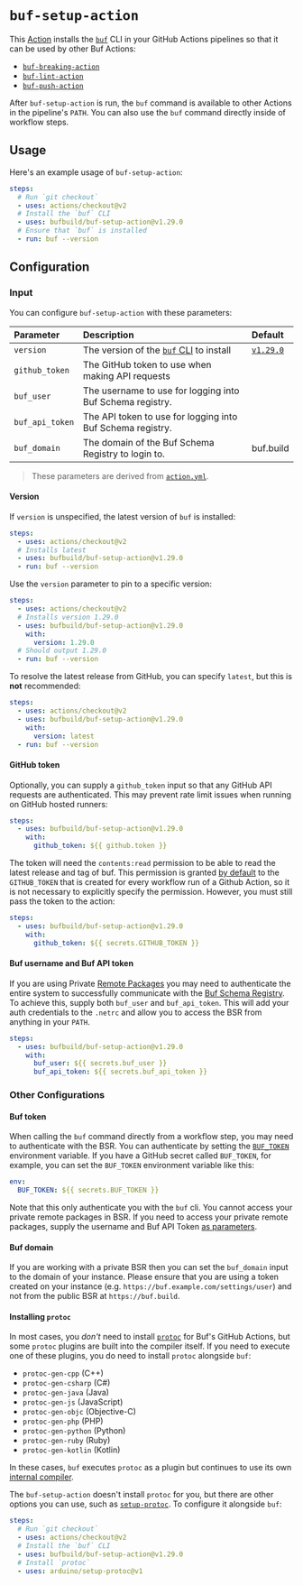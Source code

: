 # `buf-setup-action`

This [Action] installs the [`buf`][buf-cli] CLI in your GitHub Actions pipelines so that it can be
used by other Buf Actions:

* [`buf-breaking-action`][buf-breaking]
* [`buf-lint-action`][buf-lint]
* [`buf-push-action`][buf-push]

After `buf-setup-action` is run, the `buf` command is available to other Actions in the pipeline's
`PATH`. You can also use the `buf` command directly inside of workflow steps.

## Usage

Here's an example usage of `buf-setup-action`:

```yaml
steps:
  # Run `git checkout`
  - uses: actions/checkout@v2
  # Install the `buf` CLI
  - uses: bufbuild/buf-setup-action@v1.29.0
  # Ensure that `buf` is installed
  - run: buf --version
```

## Configuration

### Input

You can configure `buf-setup-action` with these parameters:

| Parameter      | Description                                        | Default            |
|:---------------|:---------------------------------------------------|:-------------------|
| `version`      | The version of the [`buf` CLI][buf-cli] to install | [`v1.29.0`][version] |
| `github_token` | The GitHub token to use when making API requests   |                    |
| `buf_user`     | The username to use for logging into Buf Schema registry.                                               |                    |
| `buf_api_token` | The API token to use for logging into Buf Schema registry.                                                                                                            |                    |
| `buf_domain`    | The domain of the Buf Schema Registry to login to.     | buf.build |

> These parameters are derived from [`action.yml`](./action.yml). <br>
#### Version

If `version` is unspecified, the latest version of `buf` is installed:

```yaml
steps:
  - uses: actions/checkout@v2
  # Installs latest
  - uses: bufbuild/buf-setup-action@v1.29.0
  - run: buf --version
```

Use the `version` parameter to pin to a specific version:

```yaml
steps:
  - uses: actions/checkout@v2
  # Installs version 1.29.0
  - uses: bufbuild/buf-setup-action@v1.29.0
    with:
      version: 1.29.0
  # Should output 1.29.0
  - run: buf --version
```

To resolve the latest release from GitHub, you can specify `latest`, but this is **not**
recommended:

```yaml
steps:
  - uses: actions/checkout@v2
  - uses: bufbuild/buf-setup-action@v1.29.0
    with:
      version: latest
  - run: buf --version
```

#### GitHub token

Optionally, you can supply a `github_token` input so that any GitHub API requests are authenticated.
This may prevent rate limit issues when running on GitHub hosted runners:

```yaml
steps:
  - uses: bufbuild/buf-setup-action@v1.29.0
    with:
      github_token: ${{ github.token }}
```

The token will need the `contents:read` permission to be able to read the latest release and tag of buf. This permission
is granted [by default](https://docs.github.com/en/actions/security-guides/automatic-token-authentication#permissions-for-the-github_token)
to the `GITHUB_TOKEN` that is created for every workflow run of a Github Action, so it is not necessary to explicitly specify the permission. However,
you must still pass the token to the action:

```yaml
steps:
  - uses: bufbuild/buf-setup-action@v1.29.0
    with:
      github_token: ${{ secrets.GITHUB_TOKEN }}
```

#### Buf username and Buf API token

If you are using Private [Remote Packages](https://docs.buf.build/bsr/remote-packages/overview) you may need to authenticate the entire system to successfully communicate with the [Buf Schema Registry][bsr]. To achieve this, supply both `buf_user` and `buf_api_token`. This will add your auth credentials to the `.netrc` and allow you to access the BSR from anything in your `PATH`. 

```yaml
steps:
  - uses: bufbuild/buf-setup-action@v1.29.0
    with:
      buf_user: ${{ secrets.buf_user }}
      buf_api_token: ${{ secrets.buf_api_token }}
```

### Other Configurations

#### Buf token

When calling the `buf` command directly from a workflow step, you may need to authenticate with the
BSR. You can authenticate by setting the [`BUF_TOKEN`][buf-token]
environment variable. If you have a GitHub secret called `BUF_TOKEN`, for example, you can set the
`BUF_TOKEN`  environment variable like this:

```yaml
env:
  BUF_TOKEN: ${{ secrets.BUF_TOKEN }}
```

Note that this only authenticate you with the `buf` cli. You cannot access your private remote 
packages in BSR. If you need to access your private remote packages, supply the username and Buf
API Token [as parameters](#buf-username-and-buf-api-token). 

#### Buf domain

If you are working with a private BSR then you can set the `buf_domain` input to the domain of
your instance. Please ensure that you are using a token created on your instance (e.g. `https://buf.example.com/settings/user`) and not from the public BSR at `https://buf.build`.


#### Installing `protoc`

In most cases, you _don't_ need to install [`protoc`][protoc] for Buf's GitHub Actions, but some
`protoc` plugins are built into the compiler itself. If you need to execute one of these plugins,
you do need to install `protoc` alongside `buf`:

* `protoc-gen-cpp` (C++)
* `protoc-gen-csharp` (C#)
* `protoc-gen-java` (Java)
* `protoc-gen-js` (JavaScript)
* `protoc-gen-objc` (Objective-C)
* `protoc-gen-php` (PHP)
* `protoc-gen-python` (Python)
* `protoc-gen-ruby` (Ruby)
* `protoc-gen-kotlin` (Kotlin)

In these cases, `buf` executes `protoc` as a plugin but continues to use its own [internal
compiler][compiler].

The `buf-setup-action` doesn't install `protoc` for you, but there are other options you can
use, such as [`setup-protoc`][setup-protoc]. To configure it alongside `buf`:

```yaml
steps:
  # Run `git checkout`
  - uses: actions/checkout@v2
  # Install the `buf` CLI
  - uses: bufbuild/buf-setup-action@v1.29.0
  # Install `protoc`
  - uses: arduino/setup-protoc@v1
```

[action]: https://docs.github.com/actions
[breaking]: https://docs.buf.build/breaking
[bsr]: https://docs.buf.build/bsr
[buf-breaking]: https://github.com/marketplace/actions/buf-breaking
[buf-cli]: https://github.com/bufbuild/buf
[buf-lint]: https://github.com/marketplace/actions/buf-lint
[buf-push]: https://github.com/marketplace/actions/buf-push
[buf-token]: https://docs.buf.build/bsr/authentication#buf_token
[compiler]: https://docs.buf.build/build/internal-compiler
[protoc]: https://github.com/protocolbuffers/protobuf#protocol-compiler-installation
[setup-protoc]: https://github.com/marketplace/actions/setup-protoc
[version]: https://github.com/bufbuild/buf/releases/tag/v1.29.0
